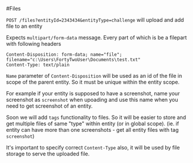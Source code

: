 #Files

`POST /files?entityId=2343434&entityType=challenge` will upload and add file to an entity

Expects `multipart/form-data` message. 
Every part of which is be a filepart with following headers

```
Content-Disposition: form-data; name="file"; filename="c:\Users\FortyTwoUser\Documents\test.txt"
Content-Type: text/plain
```

`Name` parameter of `Content-Disposition` will be used as an id of the file in scope of the parent entity. 
So it must be unique within the entity scope. 

For example if your entity is supposed to have a screenshot, name your screenshot as `screenshot` when upoading
and use this name when you need to get screenshot of an entity.

Soon we will add `tags` functionality to files. So it will be easier to store and get multiple files of same "type" within entity (or in global scope).
(ie. if entity can have more than one screenshots - get all entity files with tag `screenshot`)

It's important to specify correct `Content-Type` also, it will be used by file storage to serve the uploaded file.
